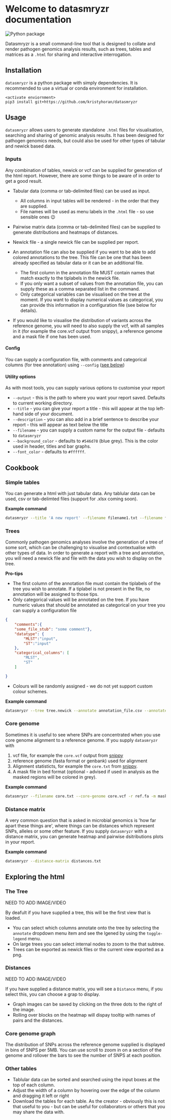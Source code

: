 # Welcome to datasmryzr documentation

![Python package](https://github.com/kristyhoran/datasmryzr/actions/workflows/python-package.yml/badge.svg)


Datasmryzr is a small command-line tool that is designed to collate and render pathogen genomics analysis results, such as trees, tables and matrices as a `.html` for sharing and interactive interrogation. 

## Installation

`datasmryzr` is a python package with simply dependencies. It is recommended to use a virtual or conda environment for installation.

```
<activate enviornment>
pip3 install git+https://github.com/kristyhoran/datasmryzr
```

## Usage

`datasmryzr` allows users to generate standalone `.html` files for visualisation, searching and sharing of genomic analysis results. It has been designed for pathogen genomics needs, but could also be used for other types of tabular and newick based data.

### Inputs

Any combination of tables, newick or vcf can be supplied for generation of the html report. However, there are some things to be aware of in order to get a good result.

* Tabular data (comma or tab-delimited files) can be used as input. 
    * All columns in input tables will be rendered - in the order that they are supplied.
    * File names will be used as menu labels in the `.html` file - so use sensible ones :wink:

* Pairwise matrix data (comma or tab-delimited files) can be supplied to generate distributions and heatmaps of distances.

* Newick file - a single newick file can be supplied per report.

* An annotation file can also be supplied if you want to be able to add colored annotations to the tree. This file can be one that has been already specified as tabular data or it can be an additional file.
    * The first column in the annotation file MUST contain names that match exactly to the tiplabels in the newick file.
    * If you only want a subset of values from the annotation file, you can supply these as a comma separated list in the command.
    * Only categorical variables can be visualised on the tree at the moment. If you want to display numerical values as categorical, you can provide this information in a configuration file (see below for details).

* If you would like to visualise the distribution of variants across the reference genome, you will need to also supply the vcf, with all samples in it (for example the core.vcf output from snippy), a reference genome and a mask file if one has been used.

#### Config

You can supply a configuration file, with comments and categorical columns (for tree annotation) using `--config` ([see below](#trees))

#### Utility options

As with most tools, you can supply various options to customise your report

* `--output` - this is the path to where you want your report saved. Defaults to current working directory.
* `--title` - you can give your report a title - this will appear at the top left-hand side of your document.
* `--description` - you can also add in a brief sentence to describe your report - this will appear as text below the title
* `--filename` - you can supply a custom name for the output file - defaults to `datasmryzr`
* `--background_color` - defaults to `#546d78` (blue grey). This is the color used in header, titles and bar graphs.
* `--font_color` - defaults to `#ffffff`.

## Cookbook

### Simple tables

You can generate a html with just tabular data. Any tablular data can be used, csv or tab-delimted files (support for .xlsx coming soon).

**Example command**

``` bash
datasmryzr --title 'A new report' --filename filename1.txt --filename filename2.csv --filename filename3.tsv
```

### Trees

Commonly pathogen genomics analyses involve the generation of a tree of some sort, which can be challenging to visualise and contextualise with other types of data. In order to generate a report with a tree and annotation, you will need a newick file and file with the data you wish to display on the tree. 

**Pro-tips**

* The first column of the annotation file must contain the tiplabels of the tree you wish to annotate. If a tiplabel is not present in the file, no annotation will be assigned to those tips.
* Only categorical values will be annotated on the tree. If you have numeric values that should be annotated as categorical on your tree you can supply a configuration file 

```json
{
    "comments":{
    "some_file_stub": "some comment"},
    "datatype": {
        "MLST":"input",
        "ST":"input"
    },
    "categorical_columns": [
        "MLST",
        "ST"
    ]

}
```

* Colours will be randomly assigned - we do not yet support custom colour schemes.

**Example command**

```bash
datasmryzr --tree tree.newick --annotate annotation_file.csv --annotate_cols cat1,cat4,cat5
```

### Core genome

Sometimes it is useful to see where SNPs are concentrated when you use core genome alignment to a reference genome. If you supply `datasmryzr` with 
1. vcf file, for example the `core.vcf` output from [snippy](https://www.google.com/search?client=firefox-b-d&q=snippy+github)
2. reference genome (fasta format or genbank) used for alignment
3. Alignment statisticts, for example the `core.txt` from [snippy](https://www.google.com/search?client=firefox-b-d&q=snippy+github).
4. A mask file in bed format (optional - advised if used in analysis as the masked regions will be colored in grey).

**Example command**

```bash
datasmryzr --filename core.txt --core-genome core.vcf -r ref.fa -m mask.bed
```

### Distance matrix

A very common question that is asked in microbial genomics is 'how far apart these things are', where things can be distances which represent SNPs, alleles or some other feature. If you supply `datasmryzr` with a distance matrix, you can generate heatmap and pairwise dsitributions plots in your report.

**Example command**

```bash
datasmryzr --distance-matrix distances.txt
```

## Exploring the html

### The Tree

NEED TO ADD IMAGE/VIDEO

By deafult if you have supplied a tree, this will be the first view that is loaded. 

* You can select which columns annotate onto the tree by selecting the `annotate` dropdown menu item and see the lgened by using the `toggle-legend` menu.
* On large trees you can select internal nodes to zoom to the that subtree.
* Trees can be exported as newick files or the current view exported as a png.

### Distances

NEED TO ADD IMAGE/VIDEO

If you have supplied a distance matrix, you will see a `Distance` menu, if you select this, you can choose a grap to display.
* Graph images can be saved by clicking on the three dots to the right of the image.
* Rolling over blocks on the heatmap will dispay tooltip with names of pairs and the distances.

### Core genome graph

The distribution of SNPs across the reference genome supplied is displayed in bins of SNPS per 5MB. You can use scroll to zoom in on a section of the genome and rollover the bars to see the number of SNPS at each position.

### Other tables

* Tablular data can be sorted and searched using the input boxes at the top of each column. 
* Adjust the width of a column by hovering over the edge of the column and dragging it left or right
* Download the tables for each table. As the creator - obviously this is not that useful to you - but can be useful for collaborators or others that you may share the data with.

